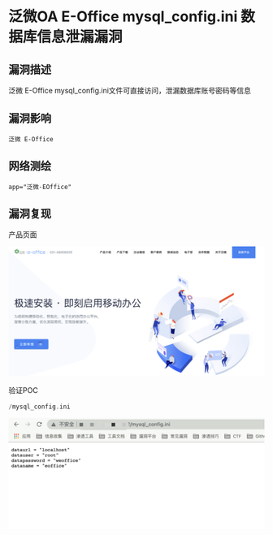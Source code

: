 # 泛微OA E-Office mysql_config.ini 数据库信息泄漏漏洞

## 漏洞描述

泛微 E-Office mysql_config.ini文件可直接访问，泄漏数据库账号密码等信息

## 漏洞影响

```
泛微 E-Office
```

## 网络测绘

```
app="泛微-EOffice"
```

## 漏洞复现

产品页面

![img](images/202202091048925.png)

验证POC

```php
/mysql_config.ini
```

![img](images/202202091048869.png)